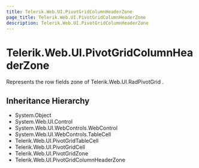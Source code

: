 ```yaml
---
title: Telerik.Web.UI.PivotGridColumnHeaderZone
page_title: Telerik.Web.UI.PivotGridColumnHeaderZone
description: Telerik.Web.UI.PivotGridColumnHeaderZone
---
```


# Telerik.Web.UI.PivotGridColumnHeaderZone

Represents the row fields zone of Telerik.Web.UI.RadPivotGrid .

## Inheritance Hierarchy

* System.Object
* System.Web.UI.Control
* System.Web.UI.WebControls.WebControl
* System.Web.UI.WebControls.TableCell
* Telerik.Web.UI.PivotGridTableCell
* Telerik.Web.UI.PivotGridCell
* Telerik.Web.UI.PivotGridZone
* Telerik.Web.UI.PivotGridColumnHeaderZone

